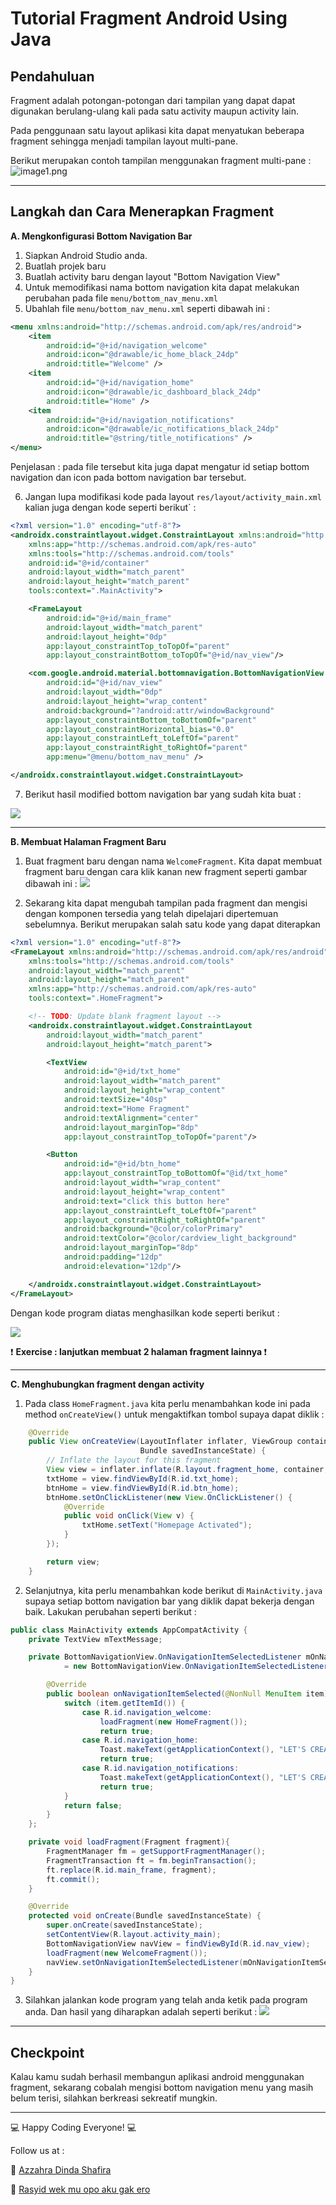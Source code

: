 # Tutorial Fragment Android Using Java
## Pendahuluan 

Fragment adalah potongan-potongan dari tampilan yang dapat dapat digunakan berulang-ulang kali pada satu activity maupun activity lain.

Pada penggunaan satu layout aplikasi kita dapat menyatukan beberapa fragment sehingga menjadi tampilan layout multi-pane.

Berikut merupakan contoh tampilan menggunakan fragment multi-pane :
![image1.png](image1.png)

<hr>

## Langkah dan Cara Menerapkan Fragment

<b>A. Mengkonfigurasi Bottom Navigation Bar </b>

1. Siapkan Android Studio anda.
2. Buatlah projek baru
3. Buatlah activity baru dengan layout "Bottom Navigation View"
4. Untuk memodifikasi nama bottom navigation kita dapat melakukan perubahan pada file `menu/bottom_nav_menu.xml`
5. Ubahlah file `menu/bottom_nav_menu.xml` seperti dibawah ini :
```xml
<menu xmlns:android="http://schemas.android.com/apk/res/android">
    <item
        android:id="@+id/navigation_welcome"
        android:icon="@drawable/ic_home_black_24dp"
        android:title="Welcome" />
    <item
        android:id="@+id/navigation_home"
        android:icon="@drawable/ic_dashboard_black_24dp"
        android:title="Home" />
    <item
        android:id="@+id/navigation_notifications"
        android:icon="@drawable/ic_notifications_black_24dp"
        android:title="@string/title_notifications" />
</menu>
```
Penjelasan : pada file tersebut kita juga dapat mengatur id setiap bottom navigation dan icon pada bottom navigation bar tersebut.

6. Jangan lupa modifikasi kode pada layout `res/layout/activity_main.xml` kalian juga dengan kode seperti berikut` :
```xml
<?xml version="1.0" encoding="utf-8"?>
<androidx.constraintlayout.widget.ConstraintLayout xmlns:android="http://schemas.android.com/apk/res/android"
    xmlns:app="http://schemas.android.com/apk/res-auto"
    xmlns:tools="http://schemas.android.com/tools"
    android:id="@+id/container"
    android:layout_width="match_parent"
    android:layout_height="match_parent"
    tools:context=".MainActivity">

    <FrameLayout
        android:id="@+id/main_frame"
        android:layout_width="match_parent"
        android:layout_height="0dp"
        app:layout_constraintTop_toTopOf="parent"
        app:layout_constraintBottom_toTopOf="@+id/nav_view"/>

    <com.google.android.material.bottomnavigation.BottomNavigationView
        android:id="@+id/nav_view"
        android:layout_width="0dp"
        android:layout_height="wrap_content"
        android:background="?android:attr/windowBackground"
        app:layout_constraintBottom_toBottomOf="parent"
        app:layout_constraintHorizontal_bias="0.0"
        app:layout_constraintLeft_toLeftOf="parent"
        app:layout_constraintRight_toRightOf="parent"
        app:menu="@menu/bottom_nav_menu" />

</androidx.constraintlayout.widget.ConstraintLayout>
```

7. Berikut hasil modified bottom navigation bar yang sudah kita buat :


![](image2.png)
<hr>
<b>B. Membuat Halaman Fragment Baru </b>

1. Buat fragment baru dengan nama `WelcomeFragment`. Kita dapat membuat fragment baru dengan cara klik kanan new fragment seperti gambar dibawah ini :
![](image3.png)

2. Sekarang kita dapat mengubah tampilan pada fragment dan mengisi dengan komponen tersedia yang telah dipelajari dipertemuan sebelumnya. Berikut merupakan salah satu kode yang dapat diterapkan
```xml
<?xml version="1.0" encoding="utf-8"?>
<FrameLayout xmlns:android="http://schemas.android.com/apk/res/android"
    xmlns:tools="http://schemas.android.com/tools"
    android:layout_width="match_parent"
    android:layout_height="match_parent"
    xmlns:app="http://schemas.android.com/apk/res-auto"
    tools:context=".HomeFragment">

    <!-- TODO: Update blank fragment layout -->
    <androidx.constraintlayout.widget.ConstraintLayout
        android:layout_width="match_parent"
        android:layout_height="match_parent">

        <TextView
            android:id="@+id/txt_home"
            android:layout_width="match_parent"
            android:layout_height="wrap_content"
            android:textSize="40sp"
            android:text="Home Fragment"
            android:textAlignment="center"
            android:layout_marginTop="8dp"
            app:layout_constraintTop_toTopOf="parent"/>

        <Button
            android:id="@+id/btn_home"
            app:layout_constraintTop_toBottomOf="@id/txt_home"
            android:layout_width="wrap_content"
            android:layout_height="wrap_content"
            android:text="click this button here"
            app:layout_constraintLeft_toLeftOf="parent"
            app:layout_constraintRight_toRightOf="parent"
            android:background="@color/colorPrimary"
            android:textColor="@color/cardview_light_background"
            android:layout_marginTop="8dp"
            android:padding="12dp"
            android:elevation="12dp"/>

    </androidx.constraintlayout.widget.ConstraintLayout>
</FrameLayout>
```
Dengan kode program diatas menghasilkan kode seperti berikut :


![](image4.png)


❗ ️<b>Exercise : lanjutkan membuat 2 halaman fragment lainnya </b> ❗️
<hr>

<b>C. Menghubungkan fragment dengan activity</b>

1. Pada class `HomeFragment.java` kita perlu menambahkan kode ini pada method `onCreateView()` untuk mengaktifkan tombol supaya dapat diklik :
```java
    @Override
    public View onCreateView(LayoutInflater inflater, ViewGroup container,
                             Bundle savedInstanceState) {
        // Inflate the layout for this fragment
        View view = inflater.inflate(R.layout.fragment_home, container, false);
        txtHome = view.findViewById(R.id.txt_home);
        btnHome = view.findViewById(R.id.btn_home);
        btnHome.setOnClickListener(new View.OnClickListener() {
            @Override
            public void onClick(View v) {
                txtHome.setText("Homepage Activated");
            }
        });

        return view;
    }
```

2. Selanjutnya, kita perlu menambahkan kode berikut di `MainActivity.java` supaya setiap bottom navigation bar yang diklik dapat bekerja dengan baik. Lakukan perubahan seperti berikut :
```java
public class MainActivity extends AppCompatActivity {
    private TextView mTextMessage;

    private BottomNavigationView.OnNavigationItemSelectedListener mOnNavigationItemSelectedListener
            = new BottomNavigationView.OnNavigationItemSelectedListener() {

        @Override
        public boolean onNavigationItemSelected(@NonNull MenuItem item) {
            switch (item.getItemId()) {
                case R.id.navigation_welcome:
                    loadFragment(new HomeFragment());
                    return true;
                case R.id.navigation_home:
                    Toast.makeText(getApplicationContext(), "LET'S CREATE NEW FRAGMENT", Toast.LENGTH_LONG).show();
                    return true;
                case R.id.navigation_notifications:
                    Toast.makeText(getApplicationContext(), "LET'S CREATE NEW FRAGMENT", Toast.LENGTH_LONG).show();
                    return true;
            }
            return false;
        }
    };

    private void loadFragment(Fragment fragment){
        FragmentManager fm = getSupportFragmentManager();
        FragmentTransaction ft = fm.beginTransaction();
        ft.replace(R.id.main_frame, fragment);
        ft.commit();
    }

    @Override
    protected void onCreate(Bundle savedInstanceState) {
        super.onCreate(savedInstanceState);
        setContentView(R.layout.activity_main);
        BottomNavigationView navView = findViewById(R.id.nav_view);
        loadFragment(new WelcomeFragment());
        navView.setOnNavigationItemSelectedListener(mOnNavigationItemSelectedListener);
    }
}
```

3. Silahkan jalankan kode program yang telah anda ketik pada program anda. Dan hasil yang diharapkan adalah seperti berikut : 
![](imagefinal.gif)

<hr>

## Checkpoint 
Kalau kamu sudah berhasil membangun aplikasi android menggunakan fragment, sekarang cobalah mengisi bottom navigation menu yang masih belum terisi, silahkan berkreasi sekreatif mungkin.

<hr>

💻 Happy Coding Everyone! 💻

Follow us at : 

👩 [Azzahra Dinda Shafira](github.com/azzahrads_)

👨 [Rasyid wek mu opo aku gak ero](github.com)